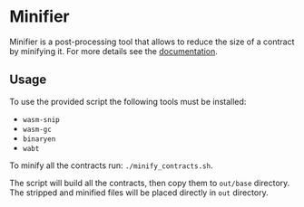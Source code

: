 # Minifier

Minifier is a post-processing tool that allows to reduce the size of a contract by minifying it. For more details see the [documentation](https://docs.near.org/sdk/rust/building/post-processing).

## Usage

To use the provided script the following tools must be installed:

- `wasm-snip`
- `wasm-gc`
- `binaryen`
- `wabt`

To minify all the contracts run: `./minify_contracts.sh`.

The script will build all the contracts, then copy them to `out/base` directory.
The stripped and minified files will be placed directly in `out` directory.
